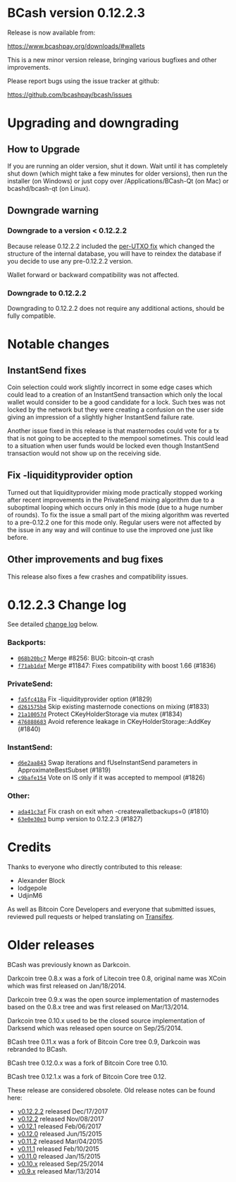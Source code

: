 BCash version 0.12.2.3
==========================

Release is now available from:

  <https://www.bcashpay.org/downloads/#wallets>

This is a new minor version release, bringing various bugfixes and other
improvements.

Please report bugs using the issue tracker at github:

  <https://github.com/bcashpay/bcash/issues>


Upgrading and downgrading
=========================

How to Upgrade
--------------

If you are running an older version, shut it down. Wait until it has completely
shut down (which might take a few minutes for older versions), then run the
installer (on Windows) or just copy over /Applications/BCash-Qt (on Mac) or
bcashd/bcash-qt (on Linux).

Downgrade warning
-----------------

### Downgrade to a version < 0.12.2.2

Because release 0.12.2.2 included the [per-UTXO fix](release-notes/bcash/release-notes-0.12.2.2.md#per-utxo-fix)
which changed the structure of the internal database, you will have to reindex
the database if you decide to use any pre-0.12.2.2 version.

Wallet forward or backward compatibility was not affected.

### Downgrade to 0.12.2.2

Downgrading to 0.12.2.2 does not require any additional actions, should be
fully compatible.

Notable changes
===============

InstantSend fixes
-----------------

Coin selection could work slightly incorrect in some edge cases which could
lead to a creation of an InstantSend transaction which only the local wallet
would consider to be a good candidate for a lock. Such txes was not locked by
the network but they were creating a confusion on the user side giving an
impression of a slightly higher InstantSend failure rate.

Another issue fixed in this release is that masternodes could vote for a tx
that is not going to be accepted to the mempool sometimes. This could lead to
a situation when user funds would be locked even though InstantSend transaction
would not show up on the receiving side.

Fix -liquidityprovider option
-----------------------------

Turned out that liquidityprovider mixing mode practically stopped working after
recent improvements in the PrivateSend mixing algorithm due to a suboptimal
looping which occurs only in this mode (due to a huge number of rounds). To fix
the issue a small part of the mixing algorithm was reverted to a pre-0.12.2 one
for this mode only. Regular users were not affected by the issue in any way and
will continue to use the improved one just like before.

Other improvements and bug fixes
--------------------------------

This release also fixes a few crashes and compatibility issues.


0.12.2.3 Change log
===================

See detailed [change log](https://github.com/bcashpay/bcash/compare/v0.12.2.2...bcashpay:v0.12.2.3) below.

### Backports:
- [`068b20bc7`](https://github.com/bcashpay/bcash/commit/068b20bc7) Merge #8256: BUG: bitcoin-qt crash
- [`f71ab1daf`](https://github.com/bcashpay/bcash/commit/f71ab1daf) Merge #11847: Fixes compatibility with boost 1.66 (#1836)

### PrivateSend:
- [`fa5fc418a`](https://github.com/bcashpay/bcash/commit/fa5fc418a) Fix -liquidityprovider option (#1829)
- [`d261575b4`](https://github.com/bcashpay/bcash/commit/d261575b4) Skip existing masternode conections on mixing (#1833)
- [`21a10057d`](https://github.com/bcashpay/bcash/commit/21a10057d) Protect CKeyHolderStorage via mutex (#1834)
- [`476888683`](https://github.com/bcashpay/bcash/commit/476888683) Avoid reference leakage in CKeyHolderStorage::AddKey (#1840)

### InstantSend:
- [`d6e2aa843`](https://github.com/bcashpay/bcash/commit/d6e2aa843) Swap iterations and fUseInstantSend parameters in ApproximateBestSubset (#1819)
- [`c9bafe154`](https://github.com/bcashpay/bcash/commit/c9bafe154) Vote on IS only if it was accepted to mempool (#1826)

### Other:
- [`ada41c3af`](https://github.com/bcashpay/bcash/commit/ada41c3af) Fix crash on exit when -createwalletbackups=0 (#1810)
- [`63e0e30e3`](https://github.com/bcashpay/bcash/commit/63e0e30e3) bump version to 0.12.2.3 (#1827)

Credits
=======

Thanks to everyone who directly contributed to this release:

- Alexander Block
- lodgepole
- UdjinM6

As well as Bitcoin Core Developers and everyone that submitted issues,
reviewed pull requests or helped translating on
[Transifex](https://www.transifex.com/projects/p/bcash/).


Older releases
==============

BCash was previously known as Darkcoin.

Darkcoin tree 0.8.x was a fork of Litecoin tree 0.8, original name was XCoin
which was first released on Jan/18/2014.

Darkcoin tree 0.9.x was the open source implementation of masternodes based on
the 0.8.x tree and was first released on Mar/13/2014.

Darkcoin tree 0.10.x used to be the closed source implementation of Darksend
which was released open source on Sep/25/2014.

BCash tree 0.11.x was a fork of Bitcoin Core tree 0.9,
Darkcoin was rebranded to BCash.

BCash tree 0.12.0.x was a fork of Bitcoin Core tree 0.10.

BCash tree 0.12.1.x was a fork of Bitcoin Core tree 0.12.

These release are considered obsolete. Old release notes can be found here:

- [v0.12.2.2](release-notes/bcash/release-notes-0.12.2.2.md) released Dec/17/2017
- [v0.12.2](release-notes/bcash/release-notes-0.12.2.md) released Nov/08/2017
- [v0.12.1](release-notes/bcash/release-notes-0.12.1.md) released Feb/06/2017
- [v0.12.0](release-notes/bcash/release-notes-0.12.0.md) released Jun/15/2015
- [v0.11.2](release-notes/bcash/release-notes-0.11.2.md) released Mar/04/2015
- [v0.11.1](release-notes/bcash/release-notes-0.11.1.md) released Feb/10/2015
- [v0.11.0](release-notes/bcash/release-notes-0.11.0.md) released Jan/15/2015
- [v0.10.x](release-notes/bcash/release-notes-0.10.0.md) released Sep/25/2014
- [v0.9.x](release-notes/bcash/release-notes-0.9.0.md) released Mar/13/2014

